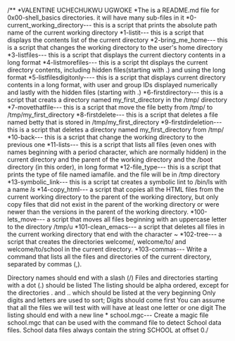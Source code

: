 /**
*VALENTINE UCHECHUKWU UGWOKE
*The is a README.md file for 0x00-shell_basics directories. it will have many sub-files in it
*0-current_working_directory--- this is a script that prints the absolute path name of the current working directory
*1-listit--- this is a script that displays the contents list of the current directory
*2-bring_me_home--- this is a script that changes the working directory to the user's home directory
*3-listfiles--- this is a script that displays the current diectory contents in a long format
*4-listmorefiles--- this is a script tht displays the current directory contents, including hidden files(starting with .) and using the long format
*5-listfilesdigitonly---- this is a script that displays current directory contents in a long format, with user and group IDs displayed numerically and lastly with the hidden files (starting with .)
*6-firstdirectory--- this is a script that creats a directory named my_first_directory in the /tmp/ directory
*7-movethatfile--- this is a script that move the file betty from /tmp/ to /tmp/my_first_directory
*8-firstdelete--- this is a script that deletes a file named betty that is stored in /tmp/my_first_directory
*9-firstdirdeletion--- this is a script that deletes a directory named my_first_directory from /tmp/
*10-back--- this is a script that change the working directory to the previous one
*11-lists--- this is a script that lists all files (even ones with names beginning with a period character, which are normally hidden) in the current directory and the parent of the working directory and the /boot directory (in this order), in long format
*12-file_type--- this is a script that prints the type of file named iamafile. and the file will be in /tmp directory
*13-symbolic_link--- this is a script tat creates a symbolic lint to /bin/ls with a name _ls_
*14-copy_html--- a script that copies all the HTML files from the current working directory to the parent of the working directory, but only copy files that did not exist in the parent of the working directory or were newer than the versions in the parent of the working directory.
*100-lets_move--- a script that moves all files beginning with an uppercase letter to the directory /tmp/u
*101-clean_emacs---  a script that deletes all files in the current working directory that end with the character ~
*102-tree--- a script that creates the directories welcome/, welcome/to/ and welcome/to/school in the current directory.
*103-commas--- Write a command that lists all the files and directories of the current directory, separated by commas (,).

Directory names should end with a slash (/)
Files and directories starting with a dot (.) should be listed
The listing should be alpha ordered, except for the directories . and .. which should be listed at the very beginning
Only digits and letters are used to sort; Digits should come first
You can assume that all the files we will test with will have at least one letter or one digit
The listing should end with a new line
*
school.mgc--- Create a magic file school.mgc that can be used with the command file to detect School data files. School data files always contain the string SCHOOL at offset 0./
